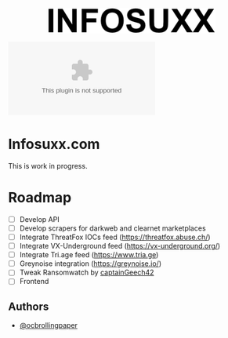 
<p align="center">
  <img width="342px" height= "52px" src="https://raw.githubusercontent.com/ocbrollingpaper/infosuxx.com/main/assets/logo.png">
</p>


[![GitHub license](https://img.shields.io/github/license/ocbrollingpaper/infosuxx.com?color=black&style=for-the-badge)](https://github.com/ocbrollingpaper/infosuxx.com/blob/main/LICENSE)

# Infosuxx.com
This is work in progress.
# Roadmap

- [ ] Develop API
- [ ] Develop scrapers for darkweb and clearnet marketplaces
- [ ] Integrate ThreatFox IOCs feed (https://threatfox.abuse.ch/)
- [ ] Integrate VX-Underground feed (https://vx-underground.org/)
- [ ] Integrate Tri.age feed (https://www.tria.ge)
- [ ] Greynoise integration (https://greynoise.io/)
- [ ] Tweak Ransomwatch by [captainGeech42](https://github.com/captainGeech42/ransomwatch)
- [ ] Frontend
## Authors

- [@ocbrollingpaper](https://www.github.com/ocbrollingpaper)

